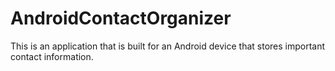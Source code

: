 # AndroidContactOrganizer
This is an application that is built for an Android device that stores important contact information.
